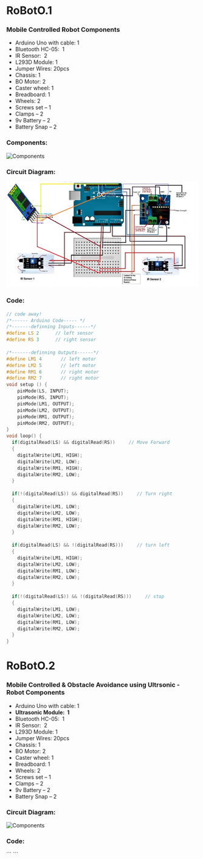 # RoBotO.1

<h3>Mobile Controlled Robot Components</h3><ul><li>Arduino Uno with cable: 1</li><li>Bluetooth HC-05:&nbsp; 1</li><li>IR Sensor:&nbsp; 2</li><li>L293D Module: 1</li><li>Jumper Wires: 20pcs</li><li>Chassis: 1</li><li>BO Motor: 2</li><li>Caster wheel: 1</li><li>Breadboard: 1</li><li>Wheels: 2</li><li>Screws set – 1</li><li>Clamps – 2</li><li>9v Battery – 2</li><li>Battery Snap – 2</li></ul>
<h3>Components:</h3>
<p align="left">
  <img src="components.jpg" width="650" title="Components">
</p>
<h3>Circuit Diagram:</h3>
<p align="left">
  <img src="CircuitDiagram/RobotO.1.jpg" width="650" title="Components">
</p>
<h3>Code:</h3>

```c++
// code away!
/*------ Arduino Code----- */ 
/*-------definning Inputs------*/ 
#define LS 2      // left sensor 
#define RS 3      // right sensor 
 
/*-------definning Outputs------*/ 
#define LM1 4       // left motor 
#define LM2 5       // left motor 
#define RM1 6       // right motor 
#define RM2 7       // right motor
void setup () { 
    pinMode(LS, INPUT);
    pinMode(RS, INPUT);   
    pinMode(LM1, OUTPUT);   
    pinMode(LM2, OUTPUT);   
    pinMode(RM1, OUTPUT);   
    pinMode(RM2, OUTPUT);
} 
void loop() { 
  if(digitalRead(LS) && digitalRead(RS))     // Move Forward 
  { 
    digitalWrite(LM1, HIGH);     
    digitalWrite(LM2, LOW);     
    digitalWrite(RM1, HIGH);     
    digitalWrite(RM2, LOW); 
  } 
   
  if(!(digitalRead(LS)) && digitalRead(RS))     // Turn right 
  { 
    digitalWrite(LM1, LOW);     
    digitalWrite(LM2, LOW);     
    digitalWrite(RM1, HIGH);     
    digitalWrite(RM2, LOW); 
  } 
   
  if(digitalRead(LS) && !(digitalRead(RS)))     // turn left 
  { 
    digitalWrite(LM1, HIGH);     
    digitalWrite(LM2, LOW);     
    digitalWrite(RM1, LOW);     
    digitalWrite(RM2, LOW); 
  } 
   
  if(!(digitalRead(LS)) && !(digitalRead(RS)))     // stop 
  { 
    digitalWrite(LM1, LOW);     
    digitalWrite(LM2, LOW);     
    digitalWrite(RM1, LOW);     
    digitalWrite(RM2, LOW); 
  } 
} 
```
# RoBotO.2

<h3>Mobile Controlled & Obstacle Avoidance using Ultrsonic - Robot Components</h3><ul><li>Arduino Uno with cable: 1</li><li><b>Ultrasonic Module:&nbsp; 1</b></li><li>Bluetooth HC-05:&nbsp; 1</li><li>IR Sensor:&nbsp; 2</li><li>L293D Module: 1</li><li>Jumper Wires: 20pcs</li><li>Chassis: 1</li><li>BO Motor: 2</li><li>Caster wheel: 1</li><li>Breadboard: 1</li><li>Wheels: 2</li><li>Screws set – 1</li><li>Clamps – 2</li><li>9v Battery – 2</li><li>Battery Snap – 2</li></ul>

<h3>Circuit Diagram:</h3>
<p align="left">
  <img src="CircuitDiagram/RobotO.2.jpg" width="650" title="Components">
</p>
<h3>Code:</h3>
```
```

